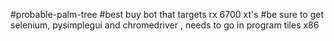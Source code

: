 #probable-palm-tree
#best buy bot that targets rx 6700 xt's
#be sure to get selenium, pysimplegui and chromedriver , needs to go in program tiles x86
